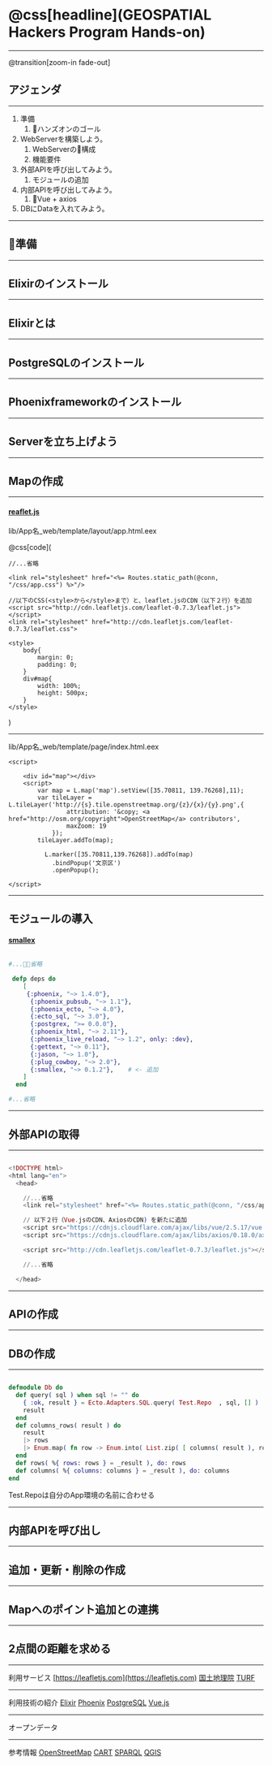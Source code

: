 # @css[headline](GEOSPATIAL Hackers Program Hands-on)

---
@transition[zoom-in fade-out]
## アジェンダ

---
1. 準備 
   1. ハンズオンのゴール
2. WebServerを構築しよう。
   1. WebServerの構成
   2. 機能要件
3. 外部APIを呼び出してみよう。
   1. モジュールの追加
4. 内部APIを呼び出してみよう。
   1. Vue + axios
5. DBにDataを入れてみよう。
---
## 準備

---
## Elixirのインストール

---
## Elixirとは

---
## PostgreSQLのインストール

---
## Phoenixframeworkのインストール

---
## Serverを立ち上げよう

---
## Mapの作成

---

#### [reaflet.js](https://leafletjs.com/)

lib/App名_web/template/layout/app.html.eex

@css[code](
<!DOCTYPE html>
<html lang="en">
  <head>

    //...省略

    <link rel="stylesheet" href="<%= Routes.static_path(@conn, "/css/app.css") %>"/>

    //以下のCSS(<style>から</style>まで）と、leaflet.jsのCDN（以下２行）を追加
    <script src="http://cdn.leafletjs.com/leaflet-0.7.3/leaflet.js"></script>
    <link rel="stylesheet" href="http://cdn.leafletjs.com/leaflet-0.7.3/leaflet.css">
    
    <style>
        body{
            margin: 0;
            padding: 0;
        }
        div#map{
            width: 100%;
            height: 500px;
        }
    </style>

  </head>)


---

lib/App名_web/template/page/index.html.eex

```
<script>

    <div id="map"></div>
    <script>
        var map = L.map('map').setView([35.70811, 139.76268],11);
        var tileLayer = L.tileLayer('http://{s}.tile.openstreetmap.org/{z}/{x}/{y}.png',{
                attribution: '&copy; <a href="http://osm.org/copyright">OpenStreetMap</a> contributors',
                maxZoom: 19
            });
        tileLayer.addTo(map);

          L.marker([35.70811,139.76268]).addTo(map)
            .bindPopup('文京区')
            .openPopup();

</script>

```

---
## モジュールの導入
#### [smallex](https://hex.pm/packages/smallex)

```mix.exs

#...省略

 defp deps do
    [
     {:phoenix, "~> 1.4.0"},
      {:phoenix_pubsub, "~> 1.1"},
      {:phoenix_ecto, "~> 4.0"},
      {:ecto_sql, "~> 3.0"},
      {:postgrex, ">= 0.0.0"},
      {:phoenix_html, "~> 2.11"},
      {:phoenix_live_reload, "~> 1.2", only: :dev},
      {:gettext, "~> 0.11"},
      {:jason, "~> 1.0"},
      {:plug_cowboy, "~> 2.0"},
      {:smallex, "~> 0.1.2"},    # <- 追加
    ]
  end

#...省略


```


---
## 外部APIの取得

---

```lib/App名_web/template/layout/app.html.eex

<!DOCTYPE html>
<html lang="en">
  <head>

    //...省略
    <link rel="stylesheet" href="<%= Routes.static_path(@conn, "/css/app.css") %>"/>

    // 以下２行（Vue.jsのCDN、AxiosのCDN) を新たに追加
    <script src="https://cdnjs.cloudflare.com/ajax/libs/vue/2.5.17/vue.min.js"></script>
    <script src="https://cdnjs.cloudflare.com/ajax/libs/axios/0.18.0/axios.min.js"></script>     

    <script src="http://cdn.leafletjs.com/leaflet-0.7.3/leaflet.js"></script>

    //...省略

  </head>

```

---

## APIの作成

---
## DBの作成

---


```lib/util/db.ex

defmodule Db do
  def query( sql ) when sql != "" do
    { :ok, result } = Ecto.Adapters.SQL.query( Test.Repo  , sql, [] )
    result
  end
  def columns_rows( result ) do
    result
    |> rows
    |> Enum.map( fn row -> Enum.into( List.zip( [ columns( result ), row ] ), %{} ) end )
  end
  def rows( %{ rows: rows } = _result ), do: rows
  def columns( %{ columns: columns } = _result ), do: columns
end

```
Test.Repoは自分のApp環境の名前に合わせる

---
## 内部APIを呼び出し

---
## 追加・更新・削除の作成

---
## Mapへのポイント追加との連携

---
## 2点間の距離を求める

---
利用サービス
[https://leafletjs.com](https://leafletjs.com)
[国土地理院](https://maps.gsi.go.jp)
[TURF](http://turfjs.org/getting-started/)

---
利用技術の紹介
[Elixir](https://elixir-lang.org/)
[Phoenix](https://phoenixframework.org/)
[PostgreSQL](https://www.postgresql.org/)
[Vue.js](https://jp.vuejs.org/index.html)

---
オープンデータ

---
参考情報
[OpenStreetMap](https://openstreetmap.jp)
[CART](https://carto.com/)
[SPARQL](https://www.slideshare.net/uedayou/web-apisparql)
[QGIS](https://www.qgis.org/)